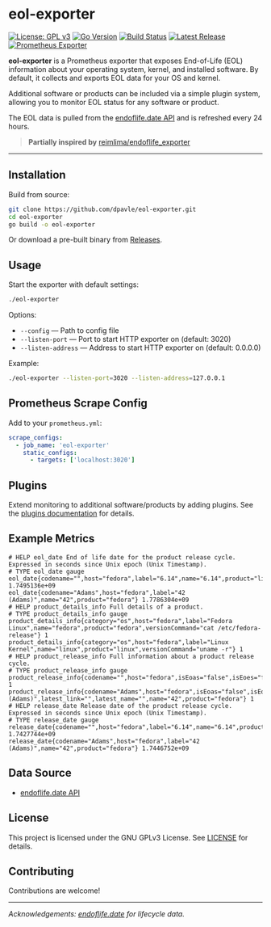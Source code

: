 # eol-exporter

[![License: GPL v3](https://img.shields.io/badge/License-GPLv3-blue.svg)](LICENSE)
[![Go Version](https://img.shields.io/github/go-mod/go-version/dpavle/eol-exporter)](https://golang.org/doc/devel/release.html)
[![Build Status](https://github.com/dpavle/eol-exporter/actions/workflows/go.yml/badge.svg)](https://github.com/dpavle/eol-exporter/actions)
[![Latest Release](https://img.shields.io/github/v/release/dpavle/eol-exporter.svg?label=release)](https://github.com/dpavle/eol-exporter/releases)
[![Prometheus Exporter](https://img.shields.io/badge/prometheus-exporter-orange.svg)](https://prometheus.io/)

**eol-exporter** is a Prometheus exporter that exposes End-of-Life (EOL) information about your operating system, kernel, and installed software. By default, it collects and exports EOL data for your OS and kernel.

Additional software or products can be included via a simple plugin system, allowing you to monitor EOL status for any software or product.

The EOL data is pulled from the [endoflife.date API](https://endoflife.date/docs/api/v1/) and is refreshed every 24 hours.

> **Partially inspired by** [reimlima/endoflife_exporter](https://github.com/reimlima/endoflife_exporter)

---

## Installation

Build from source:

```bash
git clone https://github.com/dpavle/eol-exporter.git
cd eol-exporter
go build -o eol-exporter
```

Or download a pre-built binary from [Releases](https://github.com/dpavle/eol-exporter/releases).

## Usage

Start the exporter with default settings:

```bash
./eol-exporter
```

Options:

- `--config` — Path to config file
- `--listen-port` — Port to start HTTP exporter on (default: 3020)
- `--listen-address` — Address to start HTTP exporter on (default: 0.0.0.0)

Example:

```bash
./eol-exporter --listen-port=3020 --listen-address=127.0.0.1
```

## Prometheus Scrape Config

Add to your `prometheus.yml`:

```yaml
scrape_configs:
  - job_name: 'eol-exporter'
    static_configs:
      - targets: ['localhost:3020']
```

## Plugins

Extend monitoring to additional software/products by adding plugins. See the [plugins documentation](docs/plugins.md) for details.

## Example Metrics

```
# HELP eol_date End of life date for the product release cycle. Expressed in seconds since Unix epoch (Unix Timestamp).
# TYPE eol_date gauge
eol_date{codename="",host="fedora",label="6.14",name="6.14",product="linux"} 1.7495136e+09
eol_date{codename="Adams",host="fedora",label="42 (Adams)",name="42",product="fedora"} 1.7786304e+09
# HELP product_details_info Full details of a product.
# TYPE product_details_info gauge
product_details_info{category="os",host="fedora",label="Fedora Linux",name="fedora",product="fedora",versionCommand="cat /etc/fedora-release"} 1
product_details_info{category="os",host="fedora",label="Linux Kernel",name="linux",product="linux",versionCommand="uname -r"} 1
# HELP product_release_info Full information about a product release cycle.
# TYPE product_release_info gauge
product_release_info{codename="",host="fedora",isEoas="false",isEoes="false",isEol="true",isLts="false",isMaintained="false",label="6.14",latest_link="https://kernelnewbies.org/Linux_6.14",latest_name="6.14.11",name="6.14",product="linux"} 1
product_release_info{codename="Adams",host="fedora",isEoas="false",isEoes="false",isEol="false",isLts="false",isMaintained="true",label="42 (Adams)",latest_link="",latest_name="",name="42",product="fedora"} 1
# HELP release_date Release date of the product release cycle. Expressed in seconds since Unix epoch (Unix Timestamp).
# TYPE release_date gauge
release_date{codename="",host="fedora",label="6.14",name="6.14",product="linux"} 1.7427744e+09
release_date{codename="Adams",host="fedora",label="42 (Adams)",name="42",product="fedora"} 1.7446752e+09
```

## Data Source

- [endoflife.date API](https://endoflife.date/docs/api/v1/)

## License

This project is licensed under the GNU GPLv3 License. See [LICENSE](LICENSE) for details.

## Contributing

Contributions are welcome!

---

_Acknowledgements: [endoflife.date](https://endoflife.date/) for lifecycle data._
